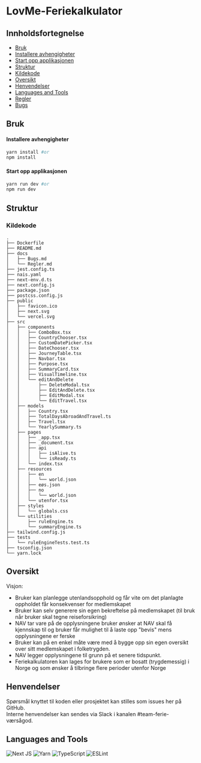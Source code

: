 # LovMe-Feriekalkulator

## Innholdsfortegnelse
- [Bruk](#bruk)
- [Installere avhengigheter](#installere-avhengigheter)
- [Start opp applikasjonen](#start-opp-applikasjonen)
- [Struktur](#struktur)
- [Kildekode](#kildekode)
- [Oversikt](#oversikt)
- [Henvendelser](#henvendelser)
- [Languages and Tools](#languages-and-tools)
- [Regler](/docs/Regler.md)
- [Bugs](/docs/Bugs.md)


## Bruk

#### Installere avhengigheter
```bash
yarn install #or
npm install
```

#### Start opp applikasjonen
```bash
yarn run dev #or 
npm run dev
```


## Struktur
### Kildekode
```
.
├── Dockerfile
├── README.md
├── docs
│   ├── Bugs.md
│   └── Regler.md
├── jest.config.ts
├── nais.yaml
├── next-env.d.ts
├── next.config.js
├── package.json
├── postcss.config.js
├── public
│   ├── favicon.ico
│   ├── next.svg
│   └── vercel.svg
├── src
│   ├── components
│   │   ├── ComboBox.tsx
│   │   ├── CountryChooser.tsx
│   │   ├── CustomDatePicker.tsx
│   │   ├── DateChooser.tsx
│   │   ├── JourneyTable.tsx
│   │   ├── Navbar.tsx
│   │   ├── Purpose.tsx
│   │   ├── SummaryCard.tsx
│   │   ├── VisualTimeline.tsx
│   │   └── editAndDelete
│   │       ├── DeleteModal.tsx
│   │       ├── EditAndDelete.tsx
│   │       ├── EditModal.tsx
│   │       └── EditTravel.tsx
│   ├── models
│   │   ├── Country.tsx
│   │   ├── TotalDaysAbroadAndTravel.ts
│   │   ├── Travel.tsx
│   │   └── YearlySummary.ts
│   ├── pages
│   │   ├── _app.tsx
│   │   ├── _document.tsx
│   │   ├── api
│   │   │   ├── isAlive.ts
│   │   │   └── isReady.ts
│   │   └── index.tsx
│   ├── resources
│   │   ├── en
│   │   │   └── world.json
│   │   ├── eøs.json
│   │   ├── no
│   │   │   └── world.json
│   │   └── utenfor.tsx
│   ├── styles
│   │   └── globals.css
│   └── utilities
│       ├── ruleEngine.ts
│       └── summaryEngine.ts
├── tailwind.config.js
├── tests
│   └── ruleEngineTests.test.ts
├── tsconfig.json
└── yarn.lock

```


## Oversikt

Visjon:

- Bruker kan planlegge utenlandsopphold og får vite om det planlagte oppholdet får konsekvenser for medlemskapet
- Bruker kan selv generere sin egen bekreftelse på medlemskapet (til bruk når bruker skal tegne reiseforsikring)
- NAV tar vare på de opplysningene bruker ønsker at NAV skal få kjennskap til og bruker får mulighet til å laste opp "bevis" mens opplysningene er ferske
- Bruker kan på en enkel måte være med å bygge opp sin egen oversikt over sitt medlemskapet i folketrygden.
- NAV legger opplysningene til grunn på et senere tidspunkt.
- Feriekalkulatoren kan lages for brukere som er bosatt (trygdemessig) i Norge og som ønsker å tilbringe flere perioder utenfor Norge

## Henvendelser

Spørsmål knyttet til koden eller prosjektet kan stilles som issues her på GitHub.  
Interne henvendelser kan sendes via Slack i kanalen #team-ferie-værsågod.

## Languages and Tools
![Next JS](https://img.shields.io/badge/Next-black?style=for-the-badge&logo=next.js&logoColor=white)
![Yarn](https://img.shields.io/badge/yarn-%232C8EBB.svg?style=for-the-badge&logo=yarn&logoColor=white)
![TypeScript](https://img.shields.io/badge/typescript-%23007ACC.svg?style=for-the-badge&logo=typescript&logoColor=white)
![ESLint](https://img.shields.io/badge/ESLint-4B3263?style=for-the-badge&logo=eslint&logoColor=white)



